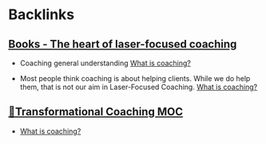 
# Backlinks
## [Books - The heart of laser-focused coaching](<Books - The heart of laser-focused coaching.md>)
- Coaching general understanding [What is coaching?](<What is coaching?.md>)

- Most people think coaching is about helping clients. While we do help them, that is not our aim in Laser-Focused Coaching.  [What is coaching?](<What is coaching?.md>)

## [🧭Transformational Coaching MOC](<🧭Transformational Coaching MOC.md>)
- [What is coaching?](<What is coaching?.md>)

